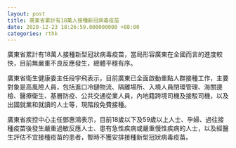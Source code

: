 ```yaml
---
layout: post
title: 廣東省累計有18萬人接種新冠病毒疫苗
date: 2020-12-23 18:26:59.000000000 +08:00
categories: rthk
---
```


廣東省累計有18萬人接種新型冠狀病毒疫苗，當局形容廣東在全國而言的進度較快，目前無嚴重不良反應發生，總體平穩有序。

廣東省衛生健康委主任段宇飛表示，目前廣東已全面啟動重點人群接種工作，主要對象是高風險人員，包括進口冷鏈物流、隔離場所、入境人員閉環管理、海關邊檢、醫療衛生、基層防疫、公共交通從業人員，內地籍跨境司機及接駁司機，以及出國就業和就讀的人士等，現階段免費接種。

廣東省疾控中心主任鄧惠鴻表示，目前18歲以下及59歲以上人士、孕婦、過往接種疫苗後發生嚴重過敏反應人士、患有急性疾病或嚴重慢性疾病的人士，以及經醫生評估不宜接種疫苗的患者，暫時不獲安排接種新型冠狀病毒疫苗。
